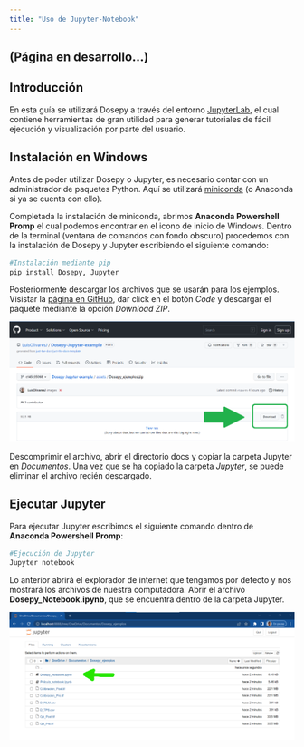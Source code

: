 ```yaml
---
title: "Uso de Jupyter-Notebook"
---
```


## (Página en desarrollo...)

## Introducción

En esta guía se utilizará Dosepy a través del entorno [JupyterLab](https://jupyter.org/), el cual contiene herramientas de gran utilidad para generar tutoriales de fácil ejecución y visualización por parte del usuario.

## Instalación en Windows

Antes de poder utilizar Dosepy o Jupyter, es necesario contar con un administrador de paquetes Python. Aquí se utilizará [miniconda](https://docs.conda.io/en/latest/miniconda.html) (o Anaconda si ya se cuenta con ello).

Completada la instalación de miniconda, abrimos **Anaconda Powershell Promp** el cual podemos encontrar en el icono de inicio de Windows. Dentro de la terminal (ventana de comandos con fondo obscuro) procedemos con la instalación de Dosepy y Jupyter escribiendo el siguiente comando:

```bash
#Instalación mediante pip
pip install Dosepy, Jupyter
```

Posteriormente descargar los archivos que se usarán para los ejemplos. Visistar la [página en GitHub](https://github.com/LuisOlivaresJ/Dosepy/tree/V_0_3_6), dar click en el botón *Code* y descargar el paquete mediante la opción *Download ZIP*.

![Boton_descarga](https://raw.githubusercontent.com/LuisOlivaresJ/Dosepy/V_0_3_6/docs/assets/Download_example_button.PNG)

 Descomprimir el archivo, abrir el directorio docs y copiar la carpeta Jupyter en *Documentos*. Una vez que se ha copiado la carpeta *Jupyter*, se puede eliminar el archivo recién descargado.

## Ejecutar Jupyter

Para ejecutar Jupyter escribimos el siguiente comando dentro de **Anaconda Powershell Promp**:

```bash
#Ejecución de Jupyter
Jupyter notebook
```

Lo anterior abrirá el explorador de internet que tengamos por defecto y nos mostrará los archivos de nuestra computadora. Abrir el archivo **Dosepy_Notebook.ipynb**, que se encuentra dentro de la carpeta Jupyter.

![Jupyter_file](https://raw.githubusercontent.com/LuisOlivaresJ/Dosepy/V_0_3_6/docs/assets/Jupyter_file_explorer.png)